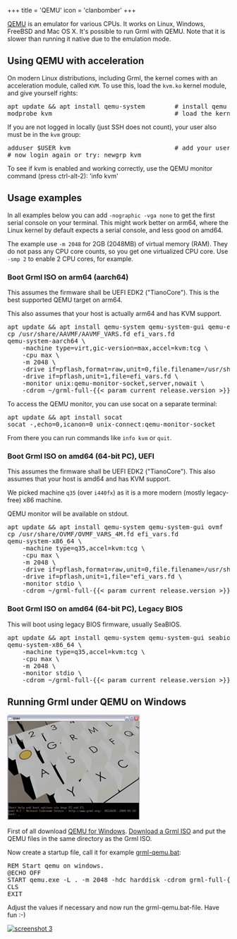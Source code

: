 +++
title = 'QEMU'
icon = 'clanbomber'
+++

[QEMU](https://www.qemu.org/) is an emulator for various CPUs.
It works on Linux, Windows, FreeBSD and Mac OS X.
It's possible to run Grml with QEMU.
Note that it is slower than running it native due to the emulation mode.

## Using QEMU with acceleration

On modern Linux distributions, including Grml, the kernel comes with an acceleration module, called `KVM`.
To use this, load the `kvm.ko` kernel module, and give yourself rights:

<pre class="rahmen">
apt update && apt install qemu-system        # install qemu
modprobe kvm                                 # load the kernel module
</pre>

If you are not logged in locally (just SSH does not count), your user also must be in the `kvm` group:
<pre class="rahmen">
adduser $USER kvm                            # add your user to kvm group
# now login again or try: newgrp kvm
</pre>


To see if kvm is enabled and working correctly, use the QEMU monitor command (press ctrl-alt-2): 'info kvm'

## Usage examples

In all examples below you can add `-nographic -vga none` to get the first serial console on your terminal.
This might work better on arm64, where the Linux kernel by default expects a serial console, and less good on amd64.

The example use `-m 2048` for 2GB (2048MB) of virtual memory (RAM).
They do not pass any CPU core counts, so you get one virtualized CPU core.
Use `-smp 2` to enable 2 CPU cores, for example.

### Boot Grml ISO on arm64 (aarch64)

This assumes the firmware shall be UEFI EDK2 ("TianoCore").
This is the best supported QEMU target on arm64.

This also assumes that your host is actually arm64 and has KVM support.

<pre class="rahmen">
apt update && apt install qemu-system qemu-system-gui qemu-efi-aarch64
cp /usr/share/AAVMF/AAVMF_VARS.fd efi_vars.fd
qemu-system-aarch64 \
    -machine type=virt,gic-version=max,accel=kvm:tcg \
    -cpu max \
    -m 2048 \
    -drive if=pflash,format=raw,unit=0,file.filename=/usr/share/AAVMF/AAVMF_CODE.no-secboot.fd,file.locking=off,readonly=on \
    -drive if=pflash,unit=1,file=efi_vars.fd \
    -monitor unix:qemu-monitor-socket,server,nowait \
    -cdrom ~/grml-full-{{< param current_release.version >}}-arm64.iso
</pre>

To access the QEMU monitor, you can use socat on a separate terminal:

<pre class="rahmen">
apt update && apt install socat
socat -,echo=0,icanon=0 unix-connect:qemu-monitor-socket
</pre>

From there you can run commands like `info kvm` or `quit`.

### Boot Grml ISO on amd64 (64-bit PC), UEFI

This assumes the firmware shall be UEFI EDK2 ("TianoCore").
This also assumes that your host is amd64 and has KVM support.

We picked machine `q35` (over `i440fx`) as it is a more modern (mostly legacy-free) x86 machine.

QEMU monitor will be available on stdout.

<pre class="rahmen">
apt update && apt install qemu-system qemu-system-gui ovmf
cp /usr/share/OVMF/OVMF_VARS_4M.fd efi_vars.fd
qemu-system-x86_64 \
    -machine type=q35,accel=kvm:tcg \
    -cpu max \
    -m 2048 \
    -drive if=pflash,format=raw,unit=0,file.filename=/usr/share/OVMF/OVMF_CODE_4M.fd,file.locking=off,readonly=on \
    -drive if=pflash,unit=1,file="efi_vars.fd \
    -monitor stdio \
    -cdrom ~/grml-full-{{< param current_release.version >}}-amd64.iso
</pre>

### Boot Grml ISO on amd64 (64-bit PC), Legacy BIOS

This will boot using legacy BIOS firmware, usually SeaBIOS.

<pre class="rahmen">
apt update && apt install qemu-system qemu-system-gui seabios
qemu-system-x86_64 \
    -machine type=q35,accel=kvm:tcg \
    -cpu max \
    -m 2048 \
    -monitor stdio \
    -cdrom ~/grml-full-{{< param current_release.version >}}-amd64.iso
</pre>

## Running Grml under QEMU on Windows

<a href="qemu-1.png"><img style="border: 0" src="qemu-1.jpg" alt="screenshot 1" /></a>

First of all download <a href="https://www.qemu.org/download/#windows">QEMU for Windows</a>.
<a href="/download/">Download a Grml ISO</a> and put the QEMU files in the same directory as the Grml ISO.

Now create a startup file, call it for example <a href="grml-qemu.bat">grml-qemu.bat</a>:

<pre class="rahmen">
REM Start qemu on windows.
@ECHO OFF
START qemu.exe -L . -m 2048 -hdc harddisk -cdrom grml-full-{{< param current_release.version >}}-amd64.iso
CLS
EXIT
</pre>

Adjust the values if necessary and now run the grml-qemu.bat-file. Have fun :-)

<a href="/screenshots/qemu.jpg"><img style="border: 0" src="/screenshots/qemu_small.jpg" alt="screenshot 3" /></a>
